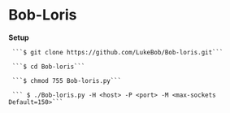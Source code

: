 # Bob-Loris

**Setup**

     ```$ git clone https://github.com/LukeBob/Bob-loris.git```
 
     ```$ cd Bob-loris```
 
     ```$ chmod 755 Bob-loris.py```
 
     ``` $ ./Bob-loris.py -H <host> -P <port> -M <max-sockets Default=150>```
 
